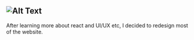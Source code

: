 ![Alt Text](https://github.com/KrzysztofSobol/krzysztofsobol.xyz/blob/master/src/main/resources/title.png)
---
After learning more about react and UI/UX etc, I decided to redesign most of the website.
